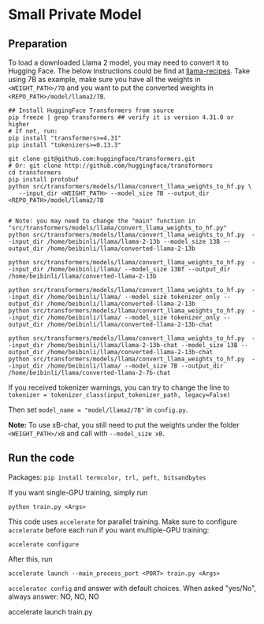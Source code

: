 # Small Private Model

## Preparation


To load a downloaded Llama 2 model, you may need to convert it to Hugging Face. The below instructions could be find at [llama-recipes](https://github.com/facebookresearch/llama-recipes/). Take using 7B as example, make sure you have all the weights in `<WEIGHT_PATH>/7B` and you want to put the converted weights in `<REPO_PATH>/model/llama2/7B`.

```
## Install HuggingFace Transformers from source
pip freeze | grep transformers ## verify it is version 4.31.0 or higher
# If not, run: 
pip install "transformers>=4.31"
pip install "tokenizers>=0.13.3"

git clone git@github.com:huggingface/transformers.git
# Or: git clone http://github.com/huggingface/transformers
cd transformers
pip install protobuf
python src/transformers/models/llama/convert_llama_weights_to_hf.py \
   --input_dir <WEIGHT_PATH> --model_size 7B --output_dir <REPO_PATH>/model/llama2/7B


# Note: you may need to change the "main" function in "src/transformers/models/llama/convert_llama_weights_to_hf.py"
python src/transformers/models/llama/convert_llama_weights_to_hf.py  --input_dir /home/beibinli/llama/llama-2-13b --model_size 13B --output_dir /home/beibinli/llama/converted-llama-2-13b

python src/transformers/models/llama/convert_llama_weights_to_hf.py  --input_dir /home/beibinli/llama/ --model_size 13Bf --output_dir /home/beibinli/llama/converted-llama-2-13b

python src/transformers/models/llama/convert_llama_weights_to_hf.py  --input_dir /home/beibinli/llama/ --model_size tokenizer_only --output_dir /home/beibinli/llama/converted-llama-2-13b
python src/transformers/models/llama/convert_llama_weights_to_hf.py  --input_dir /home/beibinli/llama/ --model_size tokenizer_only --output_dir /home/beibinli/llama/converted-llama-2-13b-chat

python src/transformers/models/llama/convert_llama_weights_to_hf.py  --input_dir /home/beibinli/llama/llama-2-13b-chat --model_size 13B --output_dir /home/beibinli/llama/converted-llama-2-13b-chat
python src/transformers/models/llama/convert_llama_weights_to_hf.py  --input_dir /home/beibinli/llama/ --model_size 7B --output_dir /home/beibinli/llama/converted-llama-2-7b-chat

```

If you received tokenizer warnings, you can try to change the line to `tokenizer = tokenizer_class(input_tokenizer_path, legacy=False)`

Then set `model_name = "model/llama2/7B"` in `config.py`.

**Note:** To use xB-chat, you still need to put the weights under the folder `<WEIGHT_PATH>/xB` and call with `--model_size xB`.


## Run the code

Packages:
`pip install termcolor, trl, peft, bitsandbytes`


If you want single-GPU training, simply run
```
python train.py <Args>
```

This code uses `accelerate` for parallel training. Make sure to configure `accelerate` before each run if you want multiple-GPU training:
```
accelerate configure
```
After this, run
```
accelerate launch --main_process_port <PORT> train.py <Args>
```



`accelerator config` and answer with default choices. When asked "yes/No", always answer: NO, NO, NO

accelerate launch train.py
